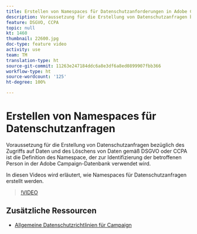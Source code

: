 ```yaml
---
title: Erstellen von Namespaces für Datenschutzanforderungen in Adobe Campaign Standard (ACS)
description: Voraussetzung für die Erstellung von Datenschutzanfragen bezüglich des Zugriffs auf Daten und des Löschens von Daten gemäß DSGVO oder CCPA ist die Definition des Namespace, der zur Identifizierung der betroffenen Person in der Adobe Campaign-Datenbank verwendet wird. In diesen Videos wird erläutert, wie Namespaces für Datenschutzanfragen erstellt werden.
feature: DSGVO, CCPA
topic: null
kt: 1460
thumbnail: 22600.jpg
doc-type: feature video
activity: use
team: TM
translation-type: ht
source-git-commit: 11263e247184ddc6a8e3df6a8ed0899907fbb366
workflow-type: ht
source-wordcount: '125'
ht-degree: 100%

---
```



# Erstellen von Namespaces für Datenschutzanfragen

Voraussetzung für die Erstellung von Datenschutzanfragen bezüglich des Zugriffs auf Daten und des Löschens von Daten gemäß DSGVO oder CCPA ist die Definition des Namespace, der zur Identifizierung der betroffenen Person in der Adobe Campaign-Datenbank verwendet wird.

In diesen Videos wird erläutert, wie Namespaces für Datenschutzanfragen erstellt werden.

>[!VIDEO](https://video.tv.adobe.com/v/22600?quality=12)

## Zusätzliche Ressourcen

* [Allgemeine Datenschutzrichtlinien für Campaign](https://helpx.adobe.com/de/campaign/kb/campaign-privacy-overview.html)
